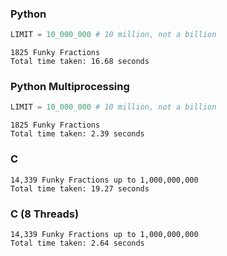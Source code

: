 ### Python
```python
LIMIT = 10_000_000 # 10 million, not a billion
```
```commandline
1825 Funky Fractions
Total time taken: 16.68 seconds
```

### Python Multiprocessing
```python
LIMIT = 10_000_000 # 10 million, not a billion
```
```commandline
1825 Funky Fractions
Total time taken: 2.39 seconds
```

### C
```commandline
14,339 Funky Fractions up to 1,000,000,000
Total time taken: 19.27 seconds
```

### C (8 Threads)
```commandline
14,339 Funky Fractions up to 1,000,000,000
Total time taken: 2.64 seconds
```